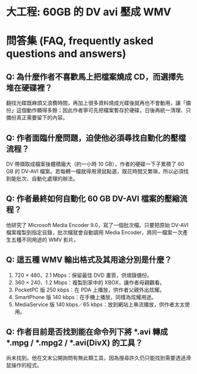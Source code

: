 # 大工程: 60GB 的 DV avi 壓成 WMV

# 問答集 (FAQ, frequently asked questions and answers)

## Q: 為什麼作者不喜歡馬上把檔案燒成 CD，而選擇先堆在硬碟裡？
翻找光碟既麻煩又浪費時間，再加上很多資料燒成光碟後就再也不會動用，讓「備份」這個動作顯得多餘；因此作者寧可先把檔案暫存於硬碟，日後再統一清理、只備份真正需要留下的內容。

## Q: 作者面臨什麼問題，迫使他必須尋找自動化的壓檔流程？
DV 帶擷取成檔案後體積龐大（約一小時 10 GB），作者的硬碟一下子累積了 60 GB 的 DV-AVI 檔案。若每轉一檔就得用滑鼠點選，既花時間又繁瑣，所以必須找到能批次、自動化處理的辦法。

## Q: 作者最終如何自動化 60 GB DV-AVI 檔案的壓縮流程？
他研究了 Microsoft Media Encoder 9.0，寫了一個批次檔。只要把原始 DV-AVI 檔案複製到指定目錄，批次檔就會自動調用 Media Encoder，將同一檔案一次產生五種不同用途的 WMV 影片。

## Q: 這五種 WMV 輸出格式及其用途分別是什麼？
1. 720 × 480、2.1 Mbps：保留最佳 DVD 畫質，供燒錄備份。  
2. 360 × 240、1.2 Mbps：複製到家中的 XBOX，讓作者母親觀看。  
3. PocketPC 版 250 kbps：在 PDA 上播放，供作者父親外出炫耀。  
4. SmartPhone 版 140 kbps：在手機上播放，同樣為炫耀用途。  
5. MediaService 版 140 kbps／65 kbps：放到網站上串流播放，供作者太太使用。

## Q: 作者目前是否找到能在命令列下將 *.avi 轉成 *.mpg / *.mpg2 / *.avi(DivX) 的工具？
尚未找到。他在文末公開詢問有無此類工具，因為搜尋許久仍只能找到需要透過滑鼠操作的程式。